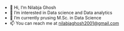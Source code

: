 - 👋 Hi, I’m Nilabja Ghosh
- 👀 I’m interested in Data science and Data analytics
- 🌱 I’m currently prusing M.Sc. in Data Science
- 📫 You can reach me at nilabjaghosh2001@gmail.com



<!-- - 💞️ I’m looking to collaborate on ... -->
<!---
nilabja-10/nilabja-10 is a ✨ special ✨ repository because its `README.md` (this file) appears on your GitHub profile.
You can click the Preview link to take a look at your changes.
--->
